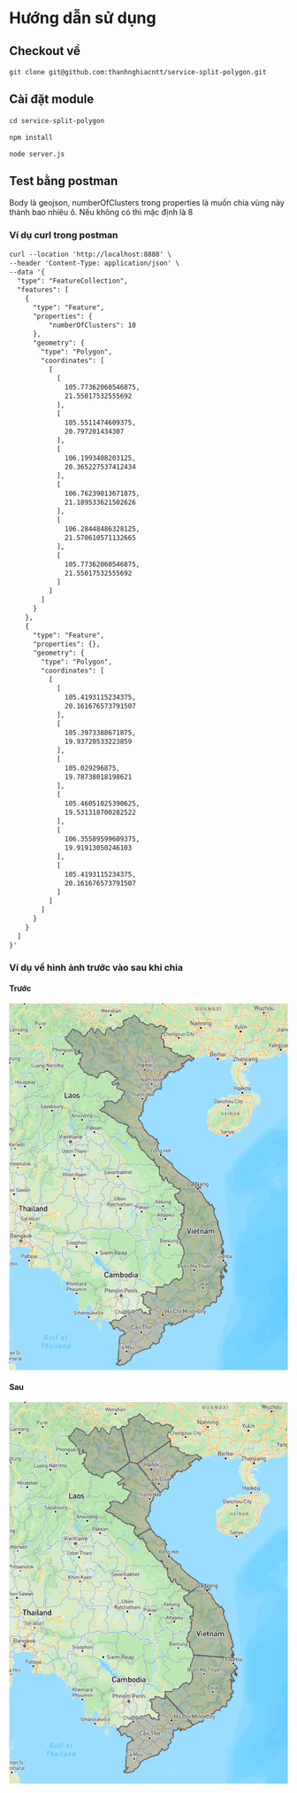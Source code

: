 # Hướng dẫn sử dụng

## Checkout về
```
git clone git@github.com:thanhnghiacntt/service-split-polygon.git
```
## Cài đặt module
```
cd service-split-polygon
```
```
npm install
```
```
node server.js
```
## Test bằng postman
Body là geojson, numberOfClusters trong properties là muốn chia vùng này thành bao nhiêu ô. Nếu không có thì mặc định là 8
### Ví dụ curl trong postman
```
curl --location 'http://localhost:8888' \
--header 'Content-Type: application/json' \
--data '{
  "type": "FeatureCollection",
  "features": [
    {
      "type": "Feature",
      "properties": {
          "numberOfClusters": 10
      },
      "geometry": {
        "type": "Polygon",
        "coordinates": [
          [
            [
              105.77362060546875,
              21.55017532555692
            ],
            [
              105.5511474609375,
              20.797201434307
            ],
            [
              106.1993408203125,
              20.365227537412434
            ],
            [
              106.76239013671875,
              21.189533621502626
            ],
            [
              106.28448486328125,
              21.570610571132665
            ],
            [
              105.77362060546875,
              21.55017532555692
            ]
          ]
        ]
      }
    },
    {
      "type": "Feature",
      "properties": {},
      "geometry": {
        "type": "Polygon",
        "coordinates": [
          [
            [
              105.4193115234375,
              20.161676573791507
            ],
            [
              105.3973388671875,
              19.93720533223859
            ],
            [
              105.029296875,
              19.78738018198621
            ],
            [
              105.46051025390625,
              19.531318700282522
            ],
            [
              106.35589599609375,
              19.91913050246103
            ],
            [
              105.4193115234375,
              20.161676573791507
            ]
          ]
        ]
      }
    }
  ]
}'
```
### Ví dụ về hình ảnh trước vào sau khi chia
#### Trước
![plot](./first.png)
#### Sau
![plot](./last.png)